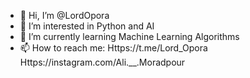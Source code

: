 - 👋 Hi, I’m @LordOpora
- 👀 I’m interested in Python and AI
- 🌱 I’m currently learning Machine Learning Algorithms
- 📫 How to reach me:
    Https://t.me/Lord_Opora
    Https://instagram.com/Ali.__.Moradpour

<!---
LordOpora/LordOpora is a ✨ special ✨ repository because its `README.md` (this file) appears on your GitHub profile.
You can click the Preview link to take a look at your changes.
--->
